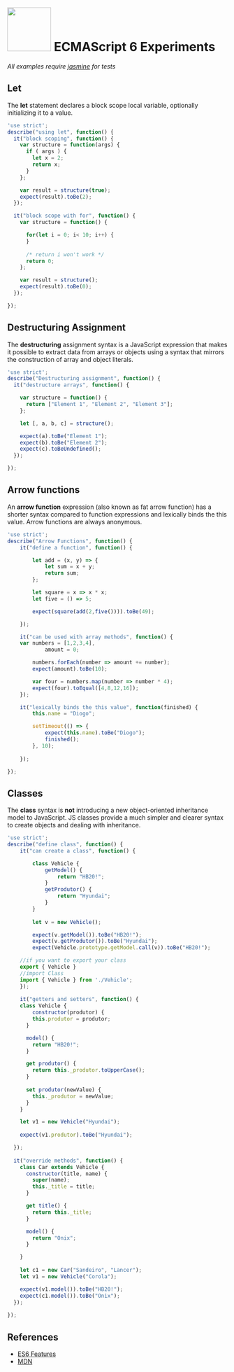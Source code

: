 # <img src="http://www.w3devcampus.com/wp-content/uploads/logoAndOther/logo_JavaScript.png" width="100"> ECMAScript 6 Experiments

*All examples require [jasmine](https://github.com/jasmine/jasmine) for tests*

## Let
The __let__ statement declares a block scope local variable, optionally initializing it to a value.

```js
'use strict';
describe("using let", function() {
  it("block scoping", function() {
    var structure = function(args) {
      if ( args ) {
        let x = 2;
        return x;
      }
    };

    var result = structure(true);
    expect(result).toBe(2);
  });

  it("block scope with for", function() {
    var structure = function() {

      for(let i = 0; i< 10; i++) {
      }
      
      /* return i won't work */
      return 0;   
    };

    var result = structure();
    expect(result).toBe(0);
  });

});
```

## Destructuring Assignment
The __destructuring__ assignment syntax is a JavaScript expression that makes it possible to extract data from arrays or objects using a syntax that mirrors the construction of array and object literals.

```js
'use strict';
describe("Destructuring assignment", function() {  
  it("destructure arrays", function() {

    var structure = function() {
      return ["Element 1", "Element 2", "Element 3"];
    };

    let [, a, b, c] = structure();

    expect(a).toBe("Element 1");
    expect(b).toBe("Element 2");
    expect(c).toBeUndefined();
  });

});
```

## Arrow functions
An __arrow function__ expression (also known as fat arrow function) has a shorter syntax compared to function expressions and lexically binds the this value. Arrow functions are always anonymous.

```js
'use strict';
describe("Arrow Functions", function() {
	it("define a function", function() {

		let add = (x, y) => {
			let sum = x + y;
			return sum;
		};

		let square = x => x * x;
		let five = () => 5;

		expect(square(add(2,five()))).toBe(49);

	});

	it("can be used with array methods", function() {
  	var numbers = [1,2,3,4],
  			amount = 0;

		numbers.forEach(number => amount += number);
		expect(amount).toBe(10);

		var four = numbers.map(number => number * 4);
		expect(four).toEqual([4,8,12,16]);
	});

	it("lexically binds the this value", function(finished) {
		this.name = "Diogo";

		setTimeout(() => {
			expect(this.name).toBe("Diogo");
			finished();
		}, 10);
		
	});

});
```

## Classes
The __class__ syntax is __not__ introducing a new object-oriented inheritance model to JavaScript. JS classes provide a much simpler and clearer syntax to create objects and dealing with inheritance.

```js
'use strict';
describe("define class", function() {
	it("can create a class", function() {

		class Vehicle {
			getModel() {
				return "HB20!";
			}
			getProdutor() {
				return "Hyundai";
			}
		}
		
		let v = new Vehicle();

		expect(v.getModel()).toBe("HB20!");
		expect(v.getProdutor()).toBe("Hyundai");
		expect(Vehicle.prototype.getModel.call(v)).toBe("HB20!");

    //if you want to export your class
    export { Vehicle }
    //import Class
    import { Vehicle } from './Vehicle';
	});
	
	it("getters and setters", function() {
    class Vehicle {
        constructor(produtor) {
        this.produtor = produtor;
      }

      model() {
        return "HB20!";
      }

      get produtor() {
        return this._produtor.toUpperCase();
      }
      
      set produtor(newValue) {
        this._produtor = newValue;
      }
    }

    let v1 = new Vehicle("Hyundai");
    
    expect(v1.produtor).toBe("Hyundai");

  });
  
  it("override methods", function() {
    class Car extends Vehicle {     
      constructor(title, name) {
        super(name);
        this._title = title;        
      }

      get title() {
        return this._title;
      }

      model() {
        return "Onix";
      }

    }
    
    let c1 = new Car("Sandeiro", "Lancer");
    let v1 = new Vehicle("Corola");

    expect(v1.model()).toBe("HB20!");
    expect(c1.model()).toBe("Onix");
  });
  
});
```

## References
* [ES6 Features](https://github.com/lukehoban/es6features)
* [MDN](https://developer.mozilla.org)













